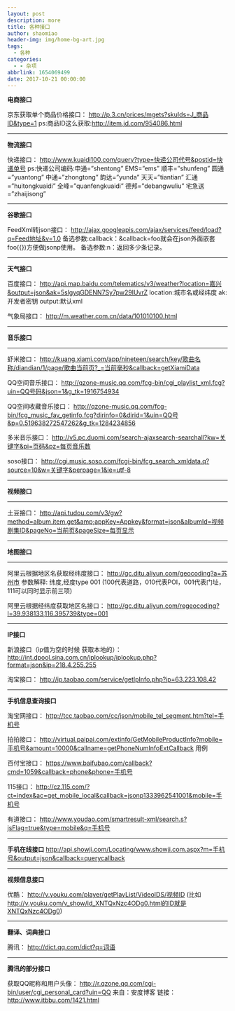 ```yaml
---
layout: post
description: more
title: 各种接口
author: shaomiao
header-img: img/home-bg-art.jpg
tags:
  - 各种
categories:
  - - 杂项
abbrlink: 1654069499
date: 2017-10-21 00:00:00
---
```

**电商接口**

京东获取单个商品价格接口：
http://p.3.cn/prices/mgets?skuIds=J_商品ID&type=1
ps:商品ID这么获取:http://item.jd.com/954086.html
****
**物流接口**

快递接口：
http://www.kuaidi100.com/query?type=快递公司代号&postid=快递单号
ps:快递公司编码:申通=”shentong” EMS=”ems” 顺丰=”shunfeng” 圆通=”yuantong” 中通=”zhongtong” 韵达=”yunda” 天天=”tiantian” 汇通=”huitongkuaidi” 全峰=”quanfengkuaidi” 德邦=”debangwuliu” 宅急送=”zhaijisong”
****
**谷歌接口**

FeedXml转json接口：
http://ajax.googleapis.com/ajax/services/feed/load?q=Feed地址&v=1.0
备选参数:callback：&callback=foo就会在json外面嵌套foo({})方便做jsonp使用。
备选参数:n：返回多少条记录。
****
**天气接口**

百度接口：
http://api.map.baidu.com/telematics/v3/weather?location=嘉兴&output=json&ak=5slgyqGDENN7Sy7pw29IUvrZ
location:城市名或经纬度 ak:开发者密钥 output:默认xml

气象局接口：
http://m.weather.com.cn/data/101010100.html
****
**音乐接口**
****
虾米接口：
http://kuang.xiami.com/app/nineteen/search/key/歌曲名称/diandian/1/page/歌曲当前页?_=当前毫秒&callback=getXiamiData

QQ空间音乐接口：
http://qzone-music.qq.com/fcg-bin/cgi_playlist_xml.fcg?uin=QQ号码&json=1&g_tk=1916754934

QQ空间收藏音乐接口：
http://qzone-music.qq.com/fcg-bin/fcg_music_fav_getinfo.fcg?dirinfo=0&dirid=1&uin=QQ号&p=0.519638272547262&g_tk=1284234856

多米音乐接口：
http://v5.pc.duomi.com/search-ajaxsearch-searchall?kw=关键字&pi=页码&pz=每页音乐数

soso接口：
http://cgi.music.soso.com/fcgi-bin/fcg_search_xmldata.q?source=10&w=关键字&perpage=1&ie=utf-8
****
**视频接口**
****
土豆接口：
http://api.tudou.com/v3/gw?method=album.item.get&amp;appKey=Appkey&format=json&albumId=视频剧集ID&pageNo=当前页&pageSize=每页显示
****
**地图接口**
****
阿里云根据地区名获取经纬度接口：
http://gc.ditu.aliyun.com/geocoding?a=苏州市
参数解释: 纬度,经度type 001 (100代表道路，010代表POI，001代表门址，111可以同时显示前三项)

阿里云根据经纬度获取地区名接口：
http://gc.ditu.aliyun.com/regeocoding?l=39.938133,116.395739&type=001
****
**IP接口**

新浪接口（ip值为空的时候 获取本地的）：
http://int.dpool.sina.com.cn/iplookup/iplookup.php?format=json&ip=218.4.255.255

淘宝接口：
http://ip.taobao.com/service/getIpInfo.php?ip=63.223.108.42
****
**手机信息查询接口**

淘宝网接口：
http://tcc.taobao.com/cc/json/mobile_tel_segment.htm?tel=手机号

拍拍接口：
http://virtual.paipai.com/extinfo/GetMobileProductInfo?mobile=手机号&amount=10000&callname=getPhoneNumInfoExtCallback 用例

百付宝接口：
https://www.baifubao.com/callback?cmd=1059&callback=phone&phone=手机号

115接口：
http://cz.115.com/?ct=index&ac=get_mobile_local&callback=jsonp1333962541001&mobile=手机号

有道接口：
http://www.youdao.com/smartresult-xml/search.s?jsFlag=true&type=mobile&q=手机号
****
**手机在线接口**
http://api.showji.com/Locating/www.showji.com.aspx?m=手机号&output=json&callback=querycallback
****
**视频信息接口**

优酷：
http://v.youku.com/player/getPlayList/VideoIDS/视频ID 
(比如 http://v.youku.com/v_show/id_XNTQxNzc4ODg0.html的ID就是XNTQxNzc4ODg0)
****
**翻译、词典接口**

腾讯：
http://dict.qq.com/dict?q=词语
****
**腾讯的部分接口**

获取QQ昵称和用户头像：
http://r.qzone.qq.com/cgi-bin/user/cgi_personal_card?uin=QQ
来自：安度博客
链接：http://www.itbbu.com/1421.html
